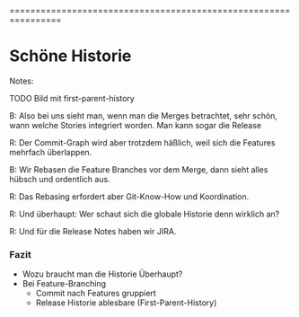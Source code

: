 
<!-- .slide: data-background-image="07-schoene-historie/schriftrolle.png"  data-background-opacity="1"  data-background-size="contain" -->


================================================================


<!-- .slide: data-background-image="07-schoene-historie/schriftrolle.png"  data-background-opacity="0.4"  data-background-size="contain" -->

# Schöne Historie


Notes:

TODO Bild mit first-parent-history


B: Also bei uns sieht man, wenn man die Merges betrachtet,
sehr schön, wann welche Stories integriert worden.
Man kann sogar die Release 


R: Der Commit-Graph wird aber trotzdem häßlich, 
weil sich die Features mehrfach überlappen.

B: Wir Rebasen die Feature Branches vor dem Merge,
dann sieht alles hübsch und ordentlich aus. 

R: Das Rebasing erfordert aber Git-Know-How und Koordination.

R: Und überhaupt: Wer schaut sich die globale Historie denn wirklich an?

R: Und für die Release Notes haben wir JIRA.



### Fazit

 * Wozu braucht man die Historie Überhaupt?
 * Bei Feature-Branching 
   - Commit nach Features gruppiert
   - Release Historie ablesbare (First-Parent-History)